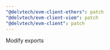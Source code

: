 ```yaml
---
"@delvtech/evm-client-ethers": patch
"@delvtech/evm-client-viem": patch
"@delvtech/evm-client": patch
---
```


Modify exports
